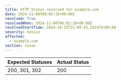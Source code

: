 ```yaml
---
title: HTTP Status resolved for example.com
date: 2024-11-08T08:02:18+00:00Z
resolved: True
resolvedWhen: 2024-11-08T08:02:18+00:00Z
resolvedStartTime: 2024-10-25T21:09:43.191474+00:00
severity: notice
affected:
  - example.com
section: issue
---
```


| Expected Statuses | Actual Status  |
|-------------------|----------------|
| 200, 301, 302 | 200 |
